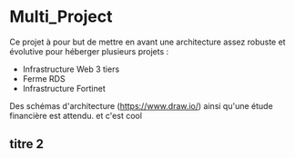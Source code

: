 

# Multi_Project

Ce projet à pour but de mettre en avant une architecture assez robuste et évolutive pour héberger plusieurs projets :

- Infrastructure Web 3 tiers
- Ferme RDS
- Infrastructure Fortinet
	
Des schémas d'architecture (https://www.draw.io/) ainsi qu'une étude financière est attendu. et c'est cool

## titre 2